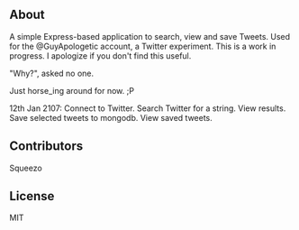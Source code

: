 
## About

A simple Express-based application to search, view and save Tweets. Used for the @GuyApologetic account, a Twitter
experiment. This is a work in progress. I apologize if you don't find this useful. 

"Why?", asked no one. 

Just horse_ing around for now. ;P 


12th Jan 2107: Connect to Twitter. Search Twitter for a string. View results. Save selected tweets to mongodb. View saved tweets. 




## Contributors

Squeezo

## License

MIT